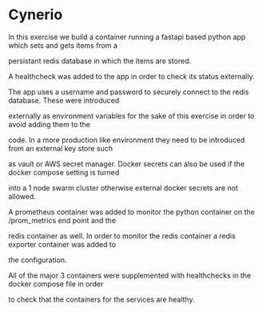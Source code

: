 # Cynerio


 In this exercise we build a container running a fastapi based python app which sets and gets items from a 

 persistant redis database in which the items are stored.  

 A healthcheck was added to the app in order to check its status externally.


 The app uses a username and password to securely connect to the redis database. These were introduced 
 
 externally as environment variables for the sake of this exercise in order to avoid adding them to the

 code. In a more production like environment they need to be introduced from an external key store such
 
 as vault or AWS secret manager. Docker secrets can also be used if the docker compose setting is turned

 into a 1 node swarm cluster otherwise external docker secrets are not allowed.


 A prometheus container was added to monitor the python container on the /prom_metrics end point and the

 redis container as well. In order to monitor the redis container a redis exporter container was added to 

 the configuration.

 All of the major 3 containers were supplemented with healthchecks in the docker compose file in order

 to check that the containers for the services are healthy. 

